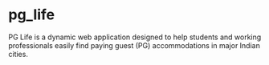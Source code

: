 # pg_life
PG Life is a dynamic web application designed to help students and working professionals easily find paying guest (PG) accommodations in major Indian cities.
